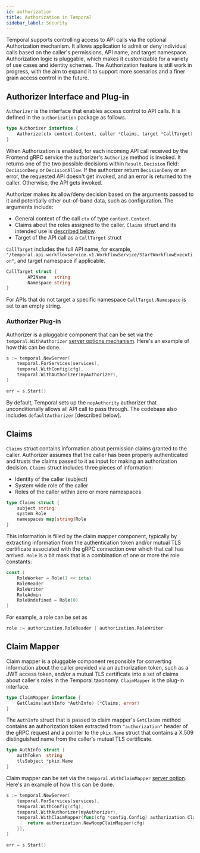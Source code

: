 ```yaml
---
id: authorization
title: Authorization in Temporal
sidebar_label: Security
---
```


Temporal supports controlling access to API calls via the optional Authorization mechanism.
It allows application to admit or deny individual calls based on the caller's permissions, API name, and target namespace.
Authorization logic is pluggable, which makes it customizable for a variety of use cases and identity schemes.
The Authorization feature is still work in progress, with the aim to expand it to support more scenarios and a finer grain access control in the future.

## Authorizer Interface and Plug-in

`Authorizer` is the interface that enables access control to API calls. It is defined in the `authorization` package as follows.

```go
type Authorizer interface {
	Authorize(ctx context.Context, caller *Claims, target *CallTarget) (Result, error)
}
```

When Authorization is enabled, for each incoming API call received by the Frontend gRPC service the authorizer's `Authorize` method is invoked.
It returns one of the two possible decisions within `Result.Decision` field: `DecisionDeny` or `DecisionAllow`.
If the authorizer return `DecisionDeny` or an error, the requested API doesn't get invoked, and an error is returned to the caller.
Otherwise, the API gets invoked.

Authorizer makes its allow/deny decision based on the arguments passed to it and potentially other out-of-band data, such as configuration.
The arguments include:

- General context of the call `ctx` of type `context.Context`.
- Claims about the roles assigned to the caller. `Claims` struct and its intended use is [described below](#Claims).
- Target of the API call as a `CallTarget` struct

`CallTarget` includes the full API name, for example, `"/temporal.api.workflowservice.v1.WorkflowService/StartWorkflowExecution"`, and target namespace if applicable.

```go
CallTarget struct {
		APIName   string
		Namespace string
}
```

For APIs that do not target a specific namespace `CallTarget.Namespace` is set to an empty string.

### Authorizer Plug-in

Authorizer is a pluggable component that can be set via the `temporal.WithAuthorizer` [server options mechanism](server-options.md).
Here's an example of how this can be done.

```go
s := temporal.NewServer(
	temporal.ForServices(services),
	temporal.WithConfig(cfg),
	temporal.WithAuthorizer(myAuthorizer),
)

err = s.Start()
```

By default, Temporal sets up the `nopAuthority` authorizer that unconditionally allows all API call to pass through.
The codebase also includes `defaultAuthorizer` [described below].

## Claims

`Claims` struct contains information about permission claims granted to the caller.
Authorizer assumes that the caller has been properly authenticated and trusts the claims passed to it as input for making an authorization decision.
`Claims` struct includes three pieces of information:

- Identity of the caller (subject)
- System wide role of the caller
- Roles of the caller within zero or more namespaces

```go
type Claims struct {
	subject string
	system Role
	namespaces map[string]Role
}

```

This information is filled by the claim mapper component, typically by extracting information from the authentication token and/or mutual TLS certificate associated with the gRPC connection over which that call has arrived.
`Role` is a bit mask that is a combination of one or more the role constants:

```go
const (
	RoleWorker = Role(1 << iota)
	RoleReader
	RoleWriter
	RoleAdmin
	RoleUndefined = Role(0)
)
```

For example, a role can be set as

```go
role := authorization.RoleReader | authorization.RoleWriter
```

## Claim Mapper

Claim mapper is a pluggable component responsible for converting information about the caller provided via an authorization token, such as a JWT access token, and/or a mutual TLS certificate into a set of claims about caller's roles in the Temporal taxonomy.
`ClaimMapper` is the plug-in interface.

```go
type ClaimMapper interface {
	GetClaims(authInfo *AuthInfo) (*Claims, error)
}
```

The `AuthInfo` struct that is passed to claim mapper's `GetClaims` method contains an authorization token extracted from `"authorization"` header of the gRPC request and a pointer to the `pkix.Name` struct that contains a X.509 distinguished name from the caller's mutual TLS certificate.

```go
type AuthInfo struct {
	authToken  string
	tlsSubject *pkix.Name
}
```

Claim mapper can be set via the `temporal.WithClaimMapper` [server option](server-options.md).
Here's an example of how this can be done.

```go
s := temporal.NewServer(
	temporal.ForServices(services),
	temporal.WithConfig(cfg),
    temporal.WithAuthorizer(myAuthorizer),
    temporal.WithClaimMapper(func(cfg *config.Config) authorization.ClaimMapper {
		return authorization.NewNoopClaimMapper(cfg)
	}),
)

err = s.Start()
```
